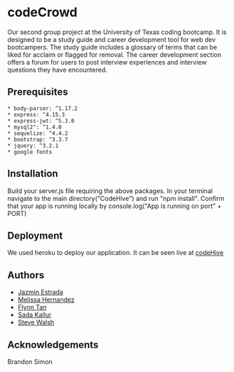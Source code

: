# codeCrowd

Our second group project at the University of Texas coding bootcamp. It is designed to be a study guide and career development tool for web dev bootcampers. The study guide includes a glossary of terms that can be liked for acclaim or flagged for removal. The career development section offers a forum for users to post interview experiences and interview questions they have encountered.

## Prerequisites ##

    * body-parser: ^1.17.2
    * express: ^4.15.3
    * express-jwt: ^5.3.0
    * mysql2": ^1.4.0
    * sequelize: ^4.4.2
    * bootstrap: ^3.3.7
    * jquery: ^3.2.1
    * google fonts

## Installation ##

Build your server.js file requiring the above packages. In your terminal navigate to the main directory("CodeHive") and run "npm install".
Confirm that your app is running locally by console.log("App is running on port" + PORT)

## Deployment ##

We used heroku to deploy our application. It can be seen live at [codeHive](https://codehive.herokuapp.com/)

## Authors ##

* [Jazmin Estrada](https://github.com/jazmin10)
* [Melissa Hernandez](https://github.com/misshernandez)
* [Flynn Tan](https://github.com/sundropgold)
* [Sada Kallur](https://githib.com/sadashivakj)
* [Steve Walsh](https://github.com/finfischley)

## Acknowledgements ##

Brandon Simon
